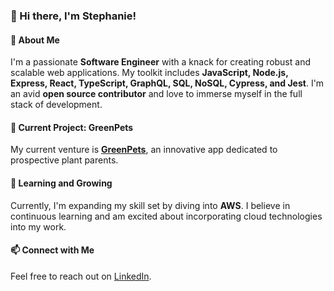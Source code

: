 ### 👋 Hi there, I'm Stephanie!

#### 🚀 About Me
I'm a passionate **Software Engineer** with a knack for creating robust and scalable web applications. My toolkit includes **JavaScript, Node.js, Express, React, TypeScript, GraphQL, SQL, NoSQL, Cypress, and Jest**. I'm an avid **open source contributor** and love to immerse myself in the full stack of development.

#### 🌺 Current Project: GreenPets
My current venture is **[GreenPets](https://github.com/Los-Terremotos/GreenPets)**, an innovative app dedicated to prospective plant parents. 

#### 🌱 Learning and Growing
Currently, I'm expanding my skill set by diving into **AWS**. I believe in continuous learning and am excited about incorporating cloud technologies into my work.

#### 📫 Connect with Me
Feel free to reach out on [LinkedIn](https://www.linkedin.com/in/stephanie-t-serrano/).
